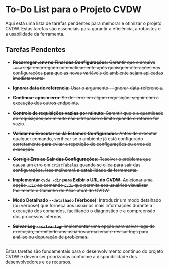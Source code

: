 
# To-Do List para o Projeto CVDW

Aqui está uma lista de tarefas pendentes para melhorar e otimizar o projeto CVDW. Estas tarefas são essenciais para garantir a eficiência, a robustez e a usabilidade da ferramenta.

## Tarefas Pendentes

- ~~**Recarregar .env no Final das Configurações**: Garantir que o arquivo `.env` seja recarregado automaticamente após quaisquer alterações nas configurações para que as novas variáveis de ambiente sejam aplicadas imediatamente.~~

- ~~**Ignorar data de referencia**: Usar o argumento --ignorar-data-referencia.~~

- ~~**Continuar após o erro**: Se der erro em algum requisição, seguir com a execução dos outros endpoints.~~

- ~~**Controle de requisições vazias por minuto**: Garantir que o a quantidade de requisições por minuto não ultrapasse o limite quando o retorno for vazio.~~

- ~~**Validar no Executar se Já Estamos Configurados**: Antes de executar qualquer comando, verificar se o ambiente já está configurado corretamente para evitar a repetição de configurações ou erros de execução.~~

- ~~**Corrigir Erro ao Sair das Configurações**: Resolver o problema que causa um erro em `criarTabelas` quando se clica para sair das configurações. Isso melhorará a estabilidade da ferramenta.~~

- ~~**Implementar `cvdw -dir` para Exibir o URL do CVDW**: Adicionar uma opção `-dir` ao comando `cvdw` que permita aos usuários visualizar facilmente o Caminho do Alias atual do CVDW.~~

- **Modo Detalhado `--detalhado` (Verbose)**: Introduzir um modo detalhado (ou verbose) que forneça aos usuários mais informações durante a execução dos comandos, facilitando o diagnóstico e a compreensão dos processos internos.

- ~~**Salvar Log `--salvarlog`**: Implementar uma opção para salvar logs de execução, permitindo aos usuários armazenar e revisar logs para análise ou depuração de problemas.~~

---

Estas tarefas são fundamentais para o desenvolvimento contínuo do projeto CVDW e devem ser priorizadas conforme a disponibilidade dos desenvolvedores e os recursos.